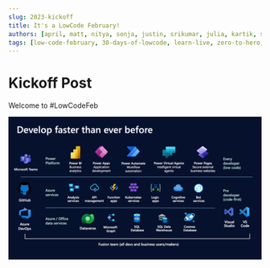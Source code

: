 ```yaml
---
slug: 2023-kickoff
title: It's a LowCode February!
authors: [april, matt, nitya, sonja, justin, srikumar, julia, kartik, sameer, taiki, daniel, marcel, linda, evan, casey]
tags: [low-code-february, 30-days-of-lowcode, learn-live, zero-to-hero, ask-the-expert,fusion-teams, power-platform]
---
```


# Kickoff Post 

Welcome to #LowCodeFeb

<!-- FIXME: banner image -->
![Technologies used for fusion development](01%20-%20Kickoff.png)
